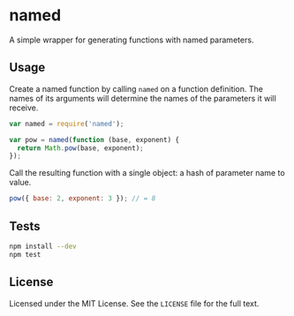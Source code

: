 # named

A simple wrapper for generating functions with named parameters.

## Usage

Create a named function by calling `named` on a function definition. The names
of its arguments will determine the names of the parameters it will receive.

```javascript
var named = require('named');

var pow = named(function (base, exponent) {
  return Math.pow(base, exponent);
});
```

Call the resulting function with a single object: a hash of parameter name to
value.

```javascript
pow({ base: 2, exponent: 3 }); // = 8
```

## Tests

```sh
npm install --dev
npm test
```

## License

Licensed under the MIT License. See the `LICENSE` file for the full text.
